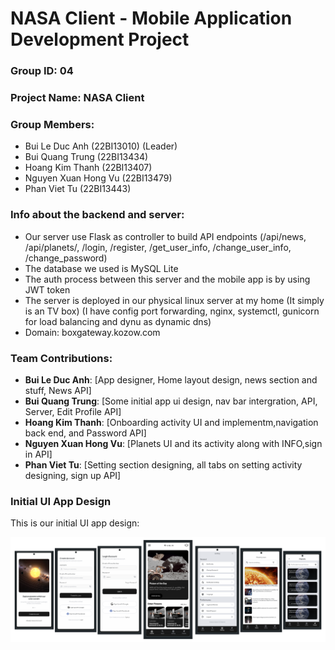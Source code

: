 # NASA Client - Mobile Application Development Project

### Group ID: 04

### Project Name: NASA Client

### Group Members:
- Bui Le Duc Anh (22BI13010) (Leader)
- Bui Quang Trung (22BI13434)
- Hoang Kim Thanh (22BI13407)
- Nguyen Xuan Hong Vu (22BI13479)
- Phan Viet Tu (22BI13443)

### Info about the backend and server:
- Our server use Flask as controller to build API endpoints (/api/news, /api/planets/, /login, /register, /get_user_info, /change_user_info, /change_password)
- The database we used is MySQL Lite
- The auth process between this server and the mobile app is by using JWT token
- The server is deployed in our physical linux server at my home (It simply is an TV box) (I have config port forwarding, nginx, systemctl, gunicorn for load balancing and dynu as dynamic dns)
- Domain: boxgateway.kozow.com

### Team Contributions:
- **Bui Le Duc Anh**: [App designer, Home layout design, news section and stuff, News API]
- **Bui Quang Trung**: [Some initial app ui design, nav bar intergration, API, Server, Edit Profile API]
- **Hoang Kim Thanh**: [Onboarding activity UI and implementm,navigation back end, and Password API]
- **Nguyen Xuan Hong Vu**: [Planets UI and its activity along with INFO,sign in API]
- **Phan Viet Tu**: [Setting section designing, all tabs on setting activity designing, sign up API]

### Initial UI App Design

This is our initial UI app design:

![Initial UI Design](demo_app.png)
